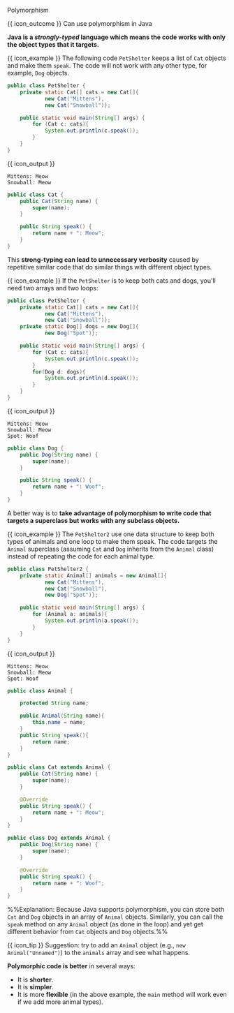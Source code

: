 <span id="title">Polymorphism</span>

<span id="prereqs"></span>

<span id="outcomes">{{ icon_outcome }} Can use polymorphism in Java</span>

<div id="body">

**Java is a _strongly-typed_ language which means the code works with only the object types that it targets.**

<box>

{{ icon_example }} The following code `PetShelter` keeps a list of `Cat` objects and make them `speak`. The code will not work with any other type, for example, `Dog` objects.

```java
public class PetShelter {
    private static Cat[] cats = new Cat[]{
            new Cat("Mittens"),
            new Cat("Snowball")};

    public static void main(String[] args) {
        for (Cat c: cats){
            System.out.println(c.speak());
        }
    }
}
```
{{ icon_output }}
```
Mittens: Meow
Snowball: Meow
```
<panel type="seamless" header="%%The `Cat` class%%">

```java
public class Cat {
    public Cat(String name) {
        super(name);
    }

    public String speak() {
        return name + ": Meow";
    }
}
```
</panel>
</box>

This **strong-typing can lead to unnecessary verbosity** caused by repetitive similar code that do similar things with different object types.

<box>

{{ icon_example }} If the `PetShelter` is to keep both cats and dogs, you'll need two arrays and two loops:

```java
public class PetShelter {
    private static Cat[] cats = new Cat[]{
            new Cat("Mittens"),
            new Cat("Snowball")};
    private static Dog[] dogs = new Dog[]{
            new Dog("Spot")};

    public static void main(String[] args) {
        for (Cat c: cats){
            System.out.println(c.speak());
        }
        for(Dog d: dogs){
            System.out.println(d.speak());
        }
    }
}
```
{{ icon_output }}
```
Mittens: Meow
Snowball: Meow
Spot: Woof
```

<panel type="seamless" header="%%The `Dog` class%%">

```java
public class Dog {
    public Dog(String name) {
        super(name);
    }

    public String speak() {
        return name + ": Woof";
    }
}
```
</panel>
</box>

A better way is to **take advantage of polymorphism to write code that targets a superclass but works with any subclass objects.**

<box>

{{ icon_example }} The `PetShelter2` use one data structure to keep both types of animals and one loop to make them speak. The code targets the `Animal` superclass (assuming `Cat` and `Dog` inherits from the `Animal` class) instead of repeating the code for each animal type.

```java
public class PetShelter2 {
    private static Animal[] animals = new Animal[]{
            new Cat("Mittens"),
            new Cat("Snowball"),
            new Dog("Spot")};

    public static void main(String[] args) {
        for (Animal a: animals){
            System.out.println(a.speak());
        }
    }
}
```
{{ icon_output }}
```
Mittens: Meow
Snowball: Meow
Spot: Woof
```

<panel type="seamless" header="%%The `Animal`, `Cat`, and `Dog` classes%%">

```java
public class Animal {

    protected String name;

    public Animal(String name){
        this.name = name;
    }
    public String speak(){
        return name;
    }
}
```
```java
public class Cat extends Animal {
    public Cat(String name) {
        super(name);
    }

    @Override
    public String speak() {
        return name + ": Meow";
    }
}
```
```java
public class Dog extends Animal {
    public Dog(String name) {
        super(name);
    }

    @Override
    public String speak() {
        return name + ": Woof";
    }
}
```
</panel>

%%Explanation: Because Java supports polymorphism, you can store both `Cat` and `Dog` objects in an array of `Animal` objects. Similarly, you can call the `speak` method on any `Animal` object (as done in the loop) and yet get different behavior from `Cat` objects and `Dog` objects.%%

{{ icon_tip }} Suggestion: try to add an `Animal` object (e.g., `new Animal("Unnamed")`) to the `animals` array and see what happens.
</box>

**Polymorphic code is better** in several ways:
* It is **shorter**.
* It is **simpler**.
* It is more **flexible** (in the above example, the `main` method will work even if we add more animal types).

</div>

<div id="extras">
  <include src="exercisesPanel.md" boilerplate />
</div>